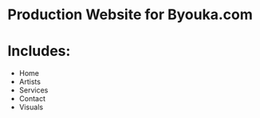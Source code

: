 # Production Website for Byouka.com 

# Includes:
  - Home
  - Artists 
  - Services
  - Contact 
  - Visuals
